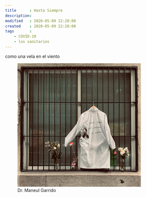 ```yaml
---
title      : Hasta Siempre
description: 
modified   : 2020-05-09 22:28:00
created    : 2020-05-09 22:28:00
tags       :
    - COVID-19
    - los sanitarios
---
```


como una vela en el viento

<figure>
    <picture>
        <source srcset="img/hasta-siempre-960.jpg" media="(min-width:400px)">
        <img src="img/hasta-siempre-400.jpg">
    </picture>
    <figcaption>Dr. Maneul Garrido</figcaption>
</figure>